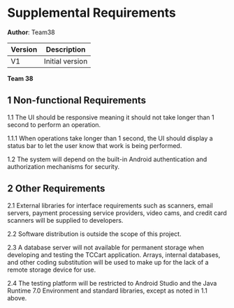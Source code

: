 # Supplemental Requirements

**Author**:  Team38

| Version | Description     |
| --------|:---------------:|
| V1      | Initial version |

**Team 38**

## 1 Non-functional Requirements

1.1 The UI should be responsive meaning it should not take longer than 1 second to perform an operation.

1.1.1 When operations take longer than 1 second, the UI should display a status bar to let the user know that work is being performed.

1.2 The system will depend on the built-in Android authentication and authorization mechanisms for security.

## 2 Other Requirements

2.1 External libraries for interface requirements such as scanners, email servers, payment processing service providers, video cams, and credit card scanners will be supplied to developers.

2.2 Software distribution is outside the scope of this project.

2.3 A database server will not available for permanent storage when developing and testing the TCCart application.  Arrays, internal databases, and other coding substitution will be used to make up for the lack of a remote storage device for use.

2.4  The testing platform will be restricted to Android Studio and the Java Runtime 7.0 Environment and standard libraries, except as noted in 1.1 above.
